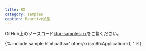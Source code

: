 ```yaml
---
title: RX
category: samples
caption: Reactive拡張
---
```


GitHub上のソースコード[ktor-samples-rx](https://github.com/ktorio/ktor-samples/tree/master/other/rx)をご覧ください。

{% include sample.html paths='
    other/rx/src/RxApplication.kt,
' %}
